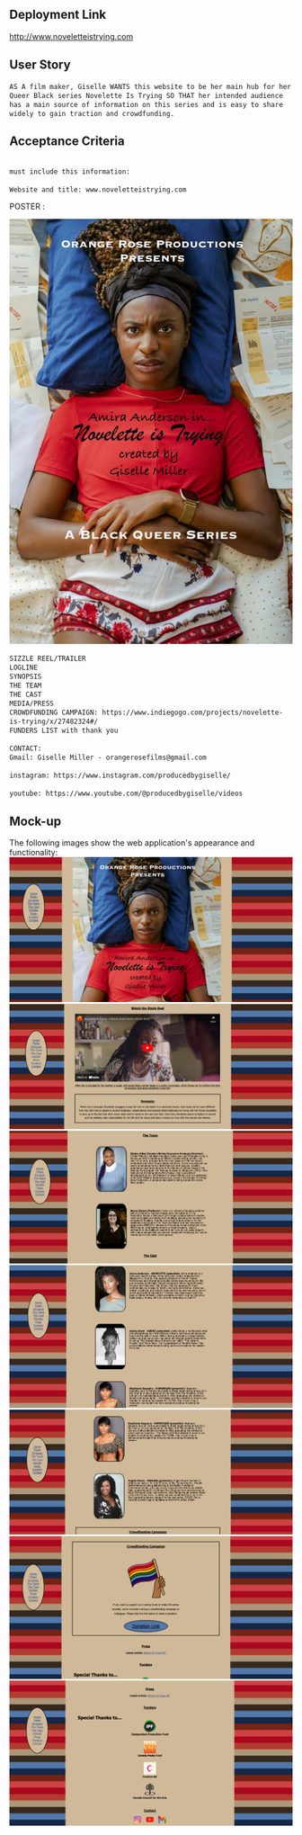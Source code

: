 ## Deployment Link
http://www.noveletteistrying.com

## User Story

```
AS A film maker, Giselle WANTS this website to be her main hub for her Queer Black series Novelette Is Trying SO THAT her intended audience has a main source of information on this series and is easy to share widely to gain traction and crowdfunding.
```

## Acceptance Criteria  
```

must include this information:

Website and title: www.noveletteistrying.com
```
POSTER :

![alt text](assets/images/poster.png)

```
SIZZLE REEL/TRAILER
LOGLINE
SYNOPSIS
THE TEAM
THE CAST
MEDIA/PRESS
CROWDFUNDING CAMPAIGN: https://www.indiegogo.com/projects/novelette-is-trying/x/27482324#/
FUNDERS LIST with thank you

CONTACT:
Gmail: Giselle Miller - orangerosefilms@gmail.com

instagram: https://www.instagram.com/producedbygiselle/

youtube: https://www.youtube.com/@producedbygiselle/videos

```
## Mock-up

The following images show the web application's appearance and functionality:
![alt text](assets/images/NITScreenshot1.png)
![alt text](assets/images/NITScreenshot2.png)
![alt text](assets/images/NITScreenshot3.png)
![alt text](assets/images/NITScreenshot4.png)
![alt text](assets/images/NITScreenshot5.png)
![alt text](assets/images/NITScreenshot6.png)
![alt text](assets/images/NITScreenshot7.png)
